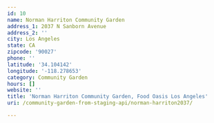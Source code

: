 ```yaml
---
id: 10
name: Norman Harriton Community Garden
address_1: 2037 N Sanborn Avenue
address_2: ''
city: Los Angeles
state: CA
zipcode: '90027'
phone: ''
latitude: '34.104142'
longitude: '-118.278653'
category: Community Garden
hours: []
website: ''
title: 'Norman Harriton Community Garden, Food Oasis Los Angeles'
uri: /community-garden-from-staging-api/norman-harriton2037/

---
```

